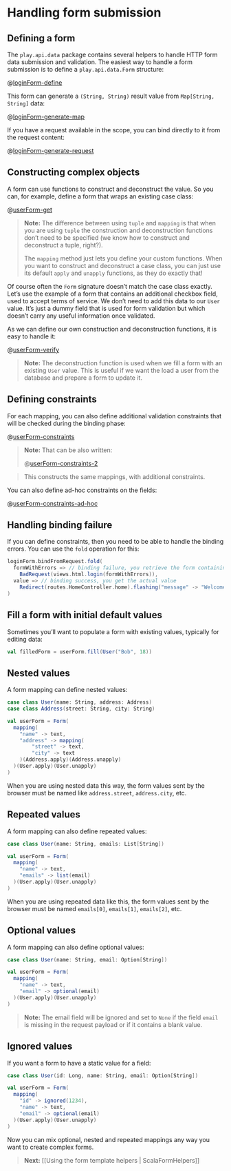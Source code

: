 # Handling form submission

## Defining a form

The `play.api.data` package contains several helpers to handle HTTP form data submission and validation. The easiest way to handle a form submission is to define a `play.api.data.Form` structure:

@[loginForm-define](code/ScalaForms.scala)


This form can generate a `(String, String)` result value from `Map[String, String]` data:

@[loginForm-generate-map](code/ScalaForms.scala)


If you have a request available in the scope, you can bind directly to it from the request content:

@[loginForm-generate-request](code/ScalaForms.scala)

## Constructing complex objects

A form can use functions to construct and deconstruct the value. So you can, for example, define a form that wraps an existing case class:

@[userForm-get](code/ScalaForms.scala)

> **Note:** The difference between using `tuple` and `mapping` is that when you are using `tuple` the construction and deconstruction functions don’t need to be specified (we know how to construct and deconstruct a tuple, right?). 
>
> The `mapping` method just lets you define your custom functions. When you want to construct and deconstruct a case class, you can just use its default `apply` and `unapply` functions, as they do exactly that!

Of course often the `Form` signature doesn’t match the case class exactly. Let’s use the example of a form that contains an additional checkbox field, used to accept terms of service. We don’t need to add this data to our `User` value. It’s just a dummy field that is used for form validation but which doesn’t carry any useful information once validated.

As we can define our own construction and deconstruction functions, it is easy to handle it:

@[userForm-verify](code/ScalaForms.scala)

> **Note:** The deconstruction function is used when we fill a form with an existing `User` value. This is useful if we want the load a user from the database and prepare a form to update it.

## Defining constraints

For each mapping, you can also define additional validation constraints that will be checked during the binding phase:

@[userForm-constraints](code/ScalaForms.scala)

> **Note:** That can be also written:
>
> @[userForm-constraints-2](code/ScalaForms.scala)

>
> This constructs the same mappings, with additional constraints.

You can also define ad-hoc constraints on the fields:

@[userForm-constraints-ad-hoc](code/ScalaForms.scala)


## Handling binding failure

If you can define constraints, then you need to be able to handle the binding errors. You can use the `fold` operation for this:

```scala
loginForm.bindFromRequest.fold(
  formWithErrors => // binding failure, you retrieve the form containing errors,
    BadRequest(views.html.login(formWithErrors)),
  value => // binding success, you get the actual value 
    Redirect(routes.HomeController.home).flashing("message" -> "Welcome!" + value.firstName)
)
```

## Fill a form with initial default values

Sometimes you’ll want to populate a form with existing values, typically for editing data:

```scala
val filledForm = userForm.fill(User("Bob", 18))
```

## Nested values

A form mapping can define nested values:

```scala
case class User(name: String, address: Address)
case class Address(street: String, city: String)

val userForm = Form(
  mapping(
    "name" -> text,
    "address" -> mapping(
        "street" -> text,
        "city" -> text
    )(Address.apply)(Address.unapply)
  )(User.apply)(User.unapply)
)
```

When you are using nested data this way, the form values sent by the browser must be named like `address.street`, `address.city`, etc.

## Repeated values

A form mapping can also define repeated values:

```scala
case class User(name: String, emails: List[String])

val userForm = Form(
  mapping(
    "name" -> text,
    "emails" -> list(email)
  )(User.apply)(User.unapply)
)
```

When you are using repeated data like this, the form values sent by the browser must be named `emails[0]`, `emails[1]`, `emails[2]`, etc.

## Optional values

A form mapping can also define optional values:

```scala
case class User(name: String, email: Option[String])

val userForm = Form(
  mapping(
    "name" -> text,
    "email" -> optional(email)
  )(User.apply)(User.unapply)
)
```

> **Note:** The email field will be ignored and set to `None` if the field `email` is missing in the request payload or if it contains a blank value.

## Ignored values

If you want a form to have a static value for a field:

```scala
case class User(id: Long, name: String, email: Option[String])

val userForm = Form(
  mapping(
    "id" -> ignored(1234),
    "name" -> text,
    "email" -> optional(email)
  )(User.apply)(User.unapply)
)
```

Now you can mix optional, nested and repeated mappings any way you want to create complex forms.

> **Next:** [[Using the form template helpers | ScalaFormHelpers]]





